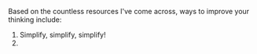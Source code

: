 Based on the countless resources I've come across, ways to improve your thinking include:
1. Simplify, simplify, simplify!
2. 
